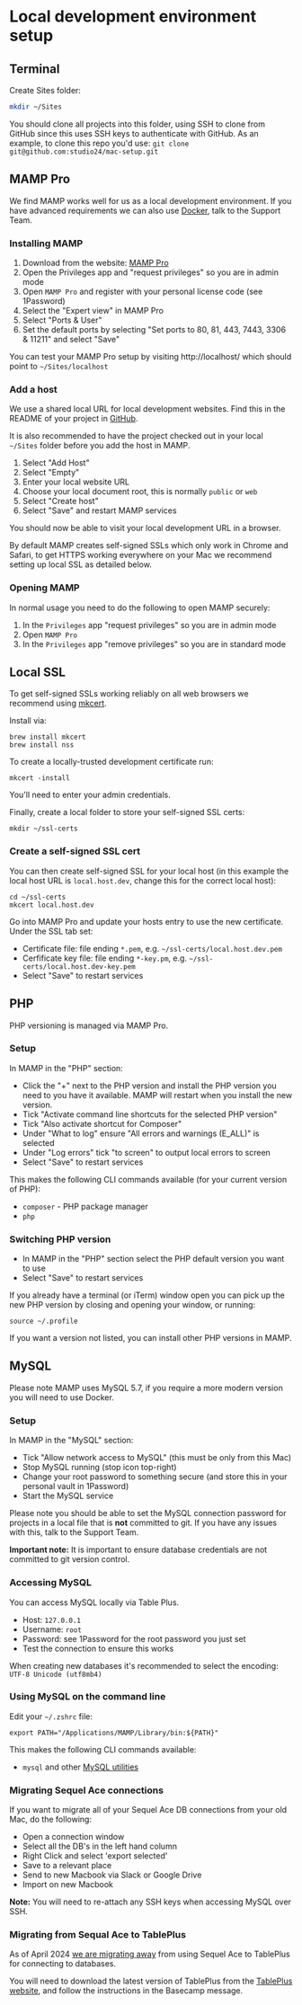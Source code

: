 # Local development environment setup

## Terminal

Create Sites folder:

```bash
mkdir ~/Sites
```

You should clone all projects into this folder, using SSH to clone from GitHub since this uses SSH keys to authenticate 
with GitHub. As an example, to clone this repo you'd use: `git clone git@github.com:studio24/mac-setup.git`

## MAMP Pro

We find MAMP works well for us as a local development environment. If you have advanced requirements we can also use 
[Docker](https://www.docker.com/), talk to the Support Team.

### Installing MAMP

1) Download from the website: [MAMP Pro](https://www.mamp.info/en/downloads/)
2) Open the Privileges app and "request privileges" so you are in admin mode
3) Open `MAMP Pro` and register with your personal license code (see 1Password)
4) Select the "Expert view" in MAMP Pro
5) Select "Ports & User"
6) Set the default ports by selecting "Set ports to 80, 81, 443, 7443, 3306 & 11211" and select "Save"

You can test your MAMP Pro setup by visiting http://localhost/ which should point to `~/Sites/localhost`

### Add a host
We use a shared local URL for local development websites. Find this in the README of your project in [GitHub](https://github.com/studio24).

It is also recommended to have the project checked out in your local `~/Sites` folder before you add the host in MAMP.

1) Select "Add Host"
2) Select "Empty"
3) Enter your local website URL
4) Choose your local document root, this is normally `public` or `web`
6) Select "Create host"
7) Select "Save" and restart MAMP services

You should now be able to visit your local development URL in a browser.

By default MAMP creates self-signed SSLs which only work in Chrome and Safari, to get HTTPS working everywhere on your Mac we recommend setting up local SSL as detailed below.

### Opening MAMP

In normal usage you need to do the following to open MAMP securely:

1) In the `Privileges` app "request privileges" so you are in admin mode
2) Open `MAMP Pro` 
4) In the `Privileges` app "remove privileges" so you are in standard mode

## Local SSL

To get self-signed SSLs working reliably on all web browsers we recommend using [mkcert](https://github.com/FiloSottile/mkcert).

Install via:

```
brew install mkcert
brew install nss
```

To create a locally-trusted development certificate run:

```
mkcert -install
```

You'll need to enter your admin credentials.

Finally, create a local folder to store your self-signed SSL certs:

```
mkdir ~/ssl-certs
```

### Create a self-signed SSL cert

You can then create self-signed SSL for your local host (in this example the local host URL is `local.host.dev`, change this for the correct local host):

```
cd ~/ssl-certs
mkcert local.host.dev
```

Go into MAMP Pro and update your hosts entry to use the new certificate. Under the SSL tab set:

* Certificate file: file ending `*.pem`, e.g. `~/ssl-certs/local.host.dev.pem`
* Cerfificate key file: file ending `*-key.pm`, e.g. `~/ssl-certs/local.host.dev-key.pem`
* Select "Save" to restart services

## PHP

PHP versioning is managed via MAMP Pro.

### Setup

In MAMP in the "PHP" section:

* Click the "+" next to the PHP version and install the PHP version you need to you have it available. MAMP will restart when you install the new version.
* Tick "Activate command line shortcuts for the selected PHP version"
* Tick "Also activate shortcut for Composer"
* Under "What to log" ensure "All errors and warnings (E_ALL)" is selected
* Under "Log errors" tick "to screen" to output local errors to screen
* Select "Save" to restart services

This makes the following CLI commands available (for your current version of PHP):

* `composer` - PHP package manager
* `php` 

### Switching PHP version

* In MAMP in the "PHP" section select the PHP default version you want to use
* Select "Save" to restart services

If you already have a terminal (or iTerm) window open you can pick up the new PHP version by closing and opening your window, or running:

```
source ~/.profile
```

If you want a version not listed, you can install other PHP versions in MAMP.

## MySQL

Please note MAMP uses MySQL 5.7, if you require a more modern version you will need to use Docker.

### Setup

In MAMP in the "MySQL" section:

* Tick "Allow network access to MySQL" (this must be only from this Mac)
* Stop MySQL running (stop icon top-right)
* Change your root password to something secure (and store this in your personal vault in 1Password)
* Start the MySQL service

Please note you should be able to set the MySQL connection password for projects in a local file that is **not** committed to git. If you have any issues with this, talk to the Support Team.

**Important note:** It is important to ensure database credentials are not committed to git version control.

### Accessing MySQL

You can access MySQL locally via Table Plus.

* Host: `127.0.0.1`
* Username: `root`
* Password: see 1Password for the root password you just set
* Test the connection to ensure this works

When creating new databases it's recommended to select the encoding: `UTF-8 Unicode (utf8mb4)`

### Using MySQL on the command line

Edit your `~/.zshrc` file:

```
export PATH="/Applications/MAMP/Library/bin:${PATH}"
```

This makes the following CLI commands available:

* `mysql` and other [MySQL utilities](https://dev.mysql.com/doc/refman/5.7/en/programs-client.html)

### Migrating Sequel Ace connections
If you want to migrate all of your Sequel Ace DB connections from your old Mac, do the following:

* Open a connection window
* Select all the DB's in the left hand column
* Right Click and select 'export selected'
* Save to a relevant place
* Send to new Macbook via Slack or Google Drive
* Import on new Macbook

**Note:** You will need to re-attach any SSH keys when accessing MySQL over SSH.

### Migrating from Sequal Ace to TablePlus
As of April 2024 [we are migrating away](https://3.basecamp.com/3091560/buckets/10590409/documents/7260701423) from using Sequel Ace to TablePlus for connecting to databases.

You will need to download the latest version of TablePlus from the [TablePlus website](https://tableplus.com/download), and follow the instructions in the Basecamp message.

